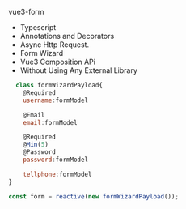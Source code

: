 vue3-form

- Typescript
- Annotations and Decorators
- Async Http Request.
- Form Wizard
- Vue3 Composition APi
- Without Using Any External Library


```javascript
  class formWizardPayload{
    @Required
    username:formModel

    @Email
    email:formModel

    @Required
    @Min(5)
    @Password
    password:formModel

    tellphone:formModel
}

const form = reactive(new formWizardPayload());
```
